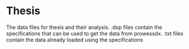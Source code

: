 # Thesis
The data files for thesis and their analysis.
.dxp files contain the specifications that can be used to get the data from prowessdx.
.txt files contain the data already loaded using the specifications